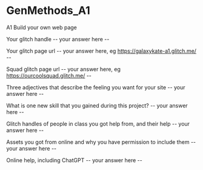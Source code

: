 # GenMethods_A1

A1
Build your own web page

Your glitch handle
-- your answer here --

Your glitch page url
-- your answer here, eg https://galaxykate-a1.glitch.me/ --

Squad glitch page url
-- your answer here, eg https://ourcoolsquad.glitch.me/ --

Three adjectives that describe the feeling you want for your site
-- your answer here --

What is one new skill that you gained during this project?
-- your answer here --

Glitch handles of people in class you got help from, and their help
-- your answer here --

Assets you got from online and why you have permission to include them
-- your answer here --

Online help, including ChatGPT
-- your answer here --